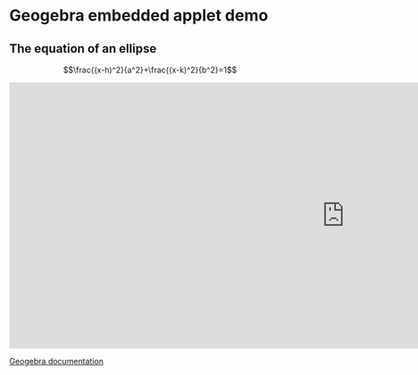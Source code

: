# Geogebra embedded applet demo

## The equation of an ellipse

$$\frac{(x-h)^2}{a^2}+\frac{(x-k)^2}{b^2}=1$$

<iframe scrolling="no"
src="https://www.geogebra.org/material/iframe/id/23587/width/1600/height/715/border/888888/rc/false/ai/false/sdz/false/smb/false/stb/false/stbh/true/ld/false/sri/false"
width="1200px"
height="477px"
style="border:0px;" allowfullscreen>
</iframe>

[Geogebra documentation](https://wiki.geogebra.org/en/Reference:Material_Embedding_(Iframe))
